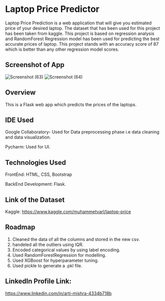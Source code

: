# Laptop Price Predictor


Laptop Price Prediction is a web application that will give you estimated price of your desired laptop. The dataset that has been used for this project has been taken from kaggle. This project is based on regression analysis and RandomForest Regression model has been used for predicting the best accurate prices of laptop. This project stands with an accuracy score of 87 which is better than any other regression model scores.


## Screenshot of App

![Screenshot (63)](https://user-images.githubusercontent.com/75839560/127048890-0356160f-c083-4810-b6e3-02cf0efed782.png)
![Screenshot (64)](https://user-images.githubusercontent.com/75839560/127048912-23bedb03-84c0-4bfc-9712-41847c14426b.png)


## Overview
This is a Flask web app which predicts the prices of the laptops.

## IDE Used

Google Collaboratory- Used for Data preprocessing phase i.e data cleaning and data visualization.

Pycharm: Used for UI.

## Technologies Used

FrontEnd: HTML, CSS, Bootstrap

BackEnd Development: Flask.

## Link of the Dataset

Kaggle: https://www.kaggle.com/muhammetvarl/laptop-price


## Roadmap

1. Cleaned the data of all the columns and stored in the new csv.
2. handeled all the outliers using IQR.
3. Encoded categorical values by using label encoding.
4. Used RandomForestRegression for modelling.
5. Used XGBoost for hyperparameter tuning.
6. Used pickle to generate a .pkl file.


## LinkedIn Profile Link:

https://www.linkedin.com/in/arti-mishra-4334b718b
